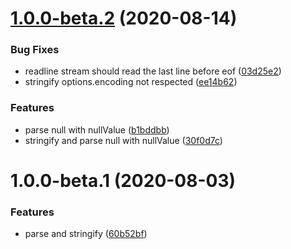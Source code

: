 # [1.0.0-beta.2](https://github.com/EqualMa/jsonlines/compare/v1.0.0-beta.1...v1.0.0-beta.2) (2020-08-14)


### Bug Fixes

* readline stream should read the last line before eof ([03d25e2](https://github.com/EqualMa/jsonlines/commit/03d25e2e288b6d90692eda9a66407ed045f86110))
* stringify options.encoding not respected ([ee14b62](https://github.com/EqualMa/jsonlines/commit/ee14b62ad99b5ad883c569a2127258f005e61fd4))


### Features

* parse null with nullValue ([b1bddbb](https://github.com/EqualMa/jsonlines/commit/b1bddbb16ac2bcdf74613385f52209e0aeb613aa))
* stringify and parse null with nullValue ([30f0d7c](https://github.com/EqualMa/jsonlines/commit/30f0d7c3d0c88874a80ecb1f7fb6b32f024d5926))

# 1.0.0-beta.1 (2020-08-03)


### Features

* parse and stringify ([60b52bf](https://github.com/EqualMa/jsonlines/commit/60b52bffb0d8718e279d7d47839be8ff95d449b1))
